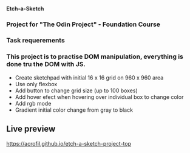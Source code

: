 #### Etch-a-Sketch 
### Project for "The Odin Project" - Foundation Course

### Task requerements
### This project is to practise DOM manipulation, everything is done tru the DOM with JS.

- Create sketchpad with initial 16 x 16 grid on 960 x 960 area
- Use only flexbox
- Add button to change grid size (up to 100 boxes)
- Add hover efect when hovering over individual box to change color
- Add rgb mode
- Gradient initial color change from gray to black

## Live preview
https://acrofil.github.io/etch-a-sketch-project-top
